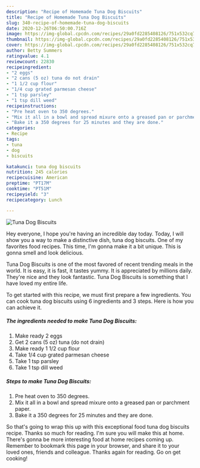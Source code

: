 ```yaml
---
description: "Recipe of Homemade Tuna Dog Biscuits"
title: "Recipe of Homemade Tuna Dog Biscuits"
slug: 340-recipe-of-homemade-tuna-dog-biscuits
date: 2020-12-26T06:50:00.716Z
image: https://img-global.cpcdn.com/recipes/29a0fd2285408126/751x532cq70/tuna-dog-biscuits-recipe-main-photo.jpg
thumbnail: https://img-global.cpcdn.com/recipes/29a0fd2285408126/751x532cq70/tuna-dog-biscuits-recipe-main-photo.jpg
cover: https://img-global.cpcdn.com/recipes/29a0fd2285408126/751x532cq70/tuna-dog-biscuits-recipe-main-photo.jpg
author: Betty Summers
ratingvalue: 4.1
reviewcount: 22830
recipeingredient:
- "2 eggs"
- "2 cans (5 oz) tuna do not drain"
- "1 1/2 cup flour"
- "1/4 cup grated parmesan cheese"
- "1 tsp parsley"
- "1 tsp dill weed"
recipeinstructions:
- "Pre heat oven to 350 degrees."
- "Mix it all in a bowl and spread mixure onto a greased pan or parchment paper."
- "Bake it a 350 degrees for 25 minutes and they are done."
categories:
- Recipe
tags:
- tuna
- dog
- biscuits

katakunci: tuna dog biscuits 
nutrition: 245 calories
recipecuisine: American
preptime: "PT17M"
cooktime: "PT51M"
recipeyield: "3"
recipecategory: Lunch

---
```



![Tuna Dog Biscuits](https://img-global.cpcdn.com/recipes/29a0fd2285408126/751x532cq70/tuna-dog-biscuits-recipe-main-photo.jpg)

Hey everyone, I hope you're having an incredible day today. Today, I will show you a way to make a distinctive dish, tuna dog biscuits. One of my favorites food recipes. This time, I'm gonna make it a bit unique. This is gonna smell and look delicious.

Tuna Dog Biscuits is one of the most favored of recent trending meals in the world. It is easy, it is fast, it tastes yummy. It is appreciated by millions daily. They're nice and they look fantastic. Tuna Dog Biscuits is something that I have loved my entire life.




To get started with this recipe, we must first prepare a few ingredients. You can cook tuna dog biscuits using 6 ingredients and 3 steps. Here is how you can achieve it.

<!--inarticleads1-->

##### The ingredients needed to make Tuna Dog Biscuits:

1. Make ready 2 eggs
1. Get 2 cans (5 oz) tuna (do not drain)
1. Make ready 1 1/2 cup flour
1. Take 1/4 cup grated parmesan cheese
1. Take 1 tsp parsley
1. Take 1 tsp dill weed




<!--inarticleads2-->

##### Steps to make Tuna Dog Biscuits:

1. Pre heat oven to 350 degrees.
1. Mix it all in a bowl and spread mixure onto a greased pan or parchment paper.
1. Bake it a 350 degrees for 25 minutes and they are done.




So that's going to wrap this up with this exceptional food tuna dog biscuits recipe. Thanks so much for reading. I'm sure you will make this at home. There's gonna be more interesting food at home recipes coming up. Remember to bookmark this page in your browser, and share it to your loved ones, friends and colleague. Thanks again for reading. Go on get cooking!
